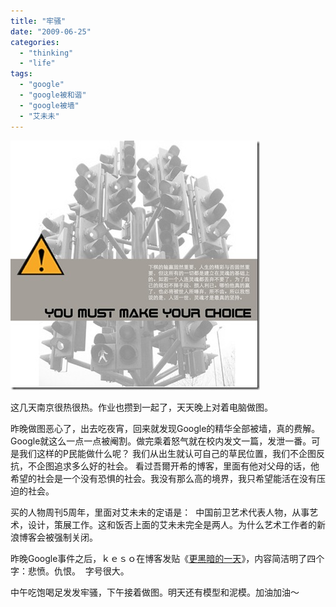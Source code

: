 ```yaml
---
title: "牢骚"
date: "2009-06-25"
categories: 
  - "thinking"
  - "life"
tags: 
  - "google"
  - "google被和谐"
  - "google被墙"
  - "艾未未"
---
```


[![p4](images/p4_thumb.jpg "p4")](http://blog.natt.cc/wp-content/uploads/2009/06/p4.jpg)

这几天南京很热很热。作业也攒到一起了，天天晚上对着电脑做图。

昨晚做图恶心了，出去吃夜宵，回来就发现Google的精华全部被墙，真的费解。Google就这么一点一点被阉割。做完乘着怒气就在校内发文一篇，发泄一番。可是我们这样的P民能做什么呢？ 我们从出生就认可自己的草民位置，我们不企图反抗，不企图追求多么好的社会。 看过吾爾开希的博客，里面有他对父母的话，他希望的社会是一个没有恐惧的社会。我没有那么高的境界，我只希望能活在没有压迫的社会。

买的人物周刊5周年，里面对艾未未的定语是：  中国前卫艺术代表人物，从事艺术，设计，策展工作。这和饭否上面的艾未未完全是两人。为什么艺术工作者的新浪博客会被强制关闭。

昨晚Google事件之后，ｋｅｓｏ在博客发贴《[更黑暗的一天](http://blog.donews.com/keso/archive/2009/06/24/1532795.aspx)》，内容简洁明了四个字：悲愤。仇恨。  字号很大。

中午吃饱喝足发发牢骚，下午接着做图。明天还有模型和泥模。加油加油～
